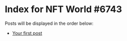 # Index for NFT World #6743
Posts will be displayed in the order below:

- [Your first post](./001-first.md)

